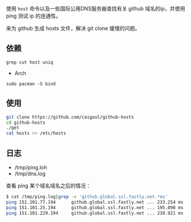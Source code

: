 使用 `host` 命令以及一些国际公用DNS服务器查找有关 github 域名的ip，并使用 ping 测试 ip 的连通性。

来为 github 生成 hosts 文件，解决 git clone 缓慢的问题。

## 依赖

```
grep cut host uniq
```

- Arch 

```
sudo pacman -S bind
```

## 使用

```bash
git clone https://github.com/caigoul/github-hosts
cd github-hosts
./get
cat hosts >> /etc/hosts
```

## 日志

- /tmp/ping.loh
- /tmp/dns.log

查看 ping 某个域名域名之后的情况：

```bash
$ cat /tmp/ping.log|grep -e 'github.global.ssl.fastly.net.*ms'
ping 151.101.77.194      github.global.ssl.fastly.net ... 233.254 ms
ping 151.101.25.194      github.global.ssl.fastly.net ... 195.898 ms
ping 151.101.229.194     github.global.ssl.fastly.net ... 238.921 ms
```
